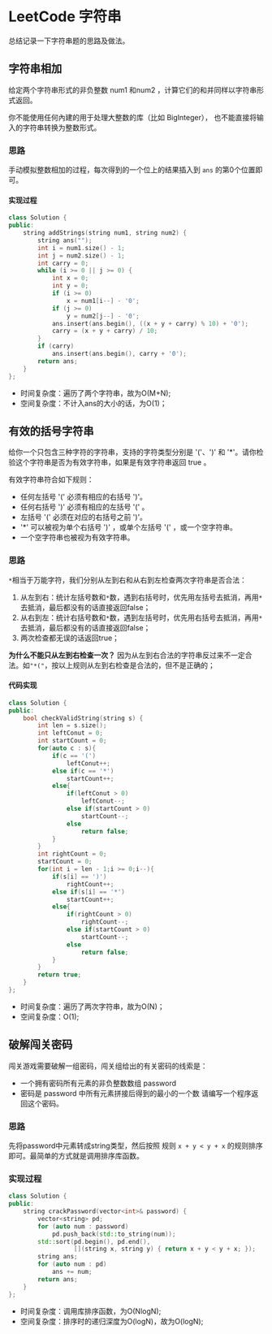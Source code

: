 # LeetCode 字符串


总结记录一下字符串题的思路及做法。

## 字符串相加
给定两个字符串形式的非负整数 num1 和num2 ，计算它们的和并同样以字符串形式返回。

你不能使用任何內建的用于处理大整数的库（比如 BigInteger）， 也不能直接将输入的字符串转换为整数形式。

### 思路
手动模拟整数相加的过程，每次得到的一个位上的结果插入到 `ans` 的第0个位置即可。

#### 实现过程
```cpp
class Solution {
public:
    string addStrings(string num1, string num2) {
        string ans("");
        int i = num1.size() - 1;
        int j = num2.size() - 1;
        int carry = 0;
        while (i >= 0 || j >= 0) {
            int x = 0;
            int y = 0;
            if (i >= 0)
                x = num1[i--] - '0';
            if (j >= 0)
                y = num2[j--] - '0';
            ans.insert(ans.begin(), ((x + y + carry) % 10) + '0');
            carry = (x + y + carry) / 10;
        }
        if (carry)
            ans.insert(ans.begin(), carry + '0');
        return ans;
    }
};
```

- 时间复杂度：遍历了两个字符串，故为O(M+N);
- 空间复杂度：不计入ans的大小的话，为O(1)；


## 有效的括号字符串

给你一个只包含三种字符的字符串，支持的字符类型分别是 '('、')' 和 '*'。请你检验这个字符串是否为有效字符串，如果是有效字符串返回 true 。

有效字符串符合如下规则：

- 任何左括号 '(' 必须有相应的右括号 ')'。
- 任何右括号 ')' 必须有相应的左括号 '(' 。
- 左括号 '(' 必须在对应的右括号之前 ')'。
- '*' 可以被视为单个右括号 ')' ，或单个左括号 '(' ，或一个空字符串。
- 一个空字符串也被视为有效字符串。

### 思路
`*`相当于万能字符，我们分别从左到右和从右到左检查两次字符串是否合法：
1. 从左到右：统计左括号数和`*`数，遇到右括号时，优先用左括号去抵消，再用`*`去抵消，最后都没有的话直接返回false；
2. 从右到左：统计右括号数和`*`数，遇到左括号时，优先用右括号去抵消，再用`*`去抵消，最后都没有的话直接返回false；
3. 两次检查都无误的话返回true；

**为什么不能只从左到右检查一次？**
因为从左到右合法的字符串反过来不一定合法。如`"*("`，按以上规则从左到右检查是合法的，但不是正确的；

#### 代码实现
```cpp
class Solution {
public:
    bool checkValidString(string s) {
        int len = s.size();
        int leftConut = 0;
        int startCount = 0;
        for(auto c : s){
            if(c == '(')
                leftConut++;
            else if(c == '*')
                startCount++;
            else{
                if(leftConut > 0)
                    leftConut--;
                else if(startCount > 0)
                    startCount--;
                else
                    return false;
            }
        }
        int rightCount = 0;
        startCount = 0;
        for(int i = len - 1;i >= 0;i--){
            if(s[i] == ')')
                rightCount++;
            else if(s[i] == '*')
                startCount++;
            else{
                if(rightCount > 0)
                    rightCount--;
                else if(startCount > 0)
                    startCount--;
                else
                    return false;
            }
        }
        return true;
    }
};
```

- 时间复杂度：遍历了两次字符串，故为O(N)；
- 空间复杂度：O(1);


## 破解闯关密码
闯关游戏需要破解一组密码，闯关组给出的有关密码的线索是：
- 一个拥有密码所有元素的非负整数数组 password
- 密码是 password 中所有元素拼接后得到的最小的一个数
请编写一个程序返回这个密码。

### 思路
先将password中元素转成string类型，然后按照 规则 `x + y < y + x` 的规则排序即可。最简单的方式就是调用排序库函数。

### 实现过程
```cpp
class Solution {
public:
    string crackPassword(vector<int>& password) {
        vector<string> pd;
        for (auto num : password)
            pd.push_back(std::to_string(num));
        std::sort(pd.begin(), pd.end(),
                  [](string x, string y) { return x + y < y + x; });
        string ans;
        for (auto num : pd)
            ans += num;
        return ans;
    }
};
```

- 时间复杂度：调用库排序函数，为O(NlogN);
- 空间复杂度：排序时的递归深度为O(logN)，故为O(logN);
